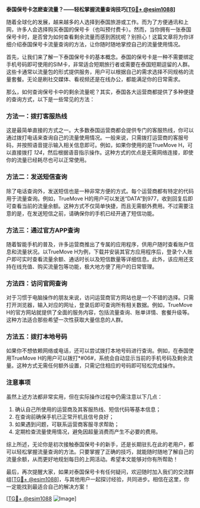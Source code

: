 **泰国保号卡怎麽查流量？——轻松掌握流量查询技巧[[TG💪+ @esim1088](https://t.me/s/esim1088)]**

随着全球化的发展，越来越多的人选择到泰国旅游或工作。而为了方便通讯和上网，许多人会选择购买泰国的保号卡（也叫预付费卡）。然而，当你拥有一张泰国保号卡时，是否曾为如何查看剩余流量而感到困扰呢？别担心！这篇文章将为你详细介绍泰国保号卡流量查询的方法，让你随时随地掌控自己的流量使用情况。

首先，让我们来了解一下泰国保号卡的基本概念。泰国的保号卡是一种不需要绑定手机号码即可使用的SIM卡，非常适合短期旅行者或需要在泰国短期逗留的人群。这些卡通常以流量包的形式提供服务，用户可以根据自己的需求选择不同规格的流量套餐。无论是刷社交媒体、看视频还是在线办公，都能满足你的日常需求。

那么，如何查询保号卡中的剩余流量呢？其实，泰国各大运营商都提供了多种便捷的查询方式，以下是一些常见的方法：

### 方法一：拨打客服热线
这是最简单直接的方式之一。大多数泰国运营商都会提供专门的客服热线，你可以通过拨打电话来查询自己的流量使用情况。一般来说，只需拨打运营商的客服号码，并按照语音提示输入相关信息即可。例如，如果你使用的是TrueMove H，可以直接拨打 *124*，然后根据语音指示操作。这种方式的优点是无需网络连接，即使你的流量已经耗尽也可以正常使用。

### 方法二：发送短信查询
除了电话查询外，发送短信也是一种非常方便的方式。每个运营商都有特定的代码用于流量查询。例如，TrueMove H的用户可以发送“DATA”到977，收到回复后即可查看当前的流量余额。这种方式不仅简单快捷，而且无需额外费用。不过需要注意的是，在发送短信之前，请确保你的手机已经开通了短信功能。

### 方法三：通过官方APP查询
随着智能手机的普及，许多运营商推出了专属的应用程序，供用户随时查看账户信息和流量状况。以TrueMove H为例，下载并安装其官方应用程序后，登录个人账户即可实时查看流量余额、通话时长以及短信数量等详细信息。此外，该应用还支持在线充值、购买流量包等功能，极大地方便了用户的日常管理。

### 方法四：访问官网查询
对于习惯于电脑操作的朋友来说，访问运营商官方网站也是一个不错的选择。只需打开浏览器，输入对应的网址，登录后即可查询所有相关数据。例如，TrueMove H的官方网站就提供了全面的服务内容，包括流量查询、账单详情、套餐升级等。这种方法适合那些希望一次性获取大量信息的人群。

### 方法五：拨打本地号码
如果你不想依赖网络或电话，还可以尝试拨打本地号码进行查询。例如，在泰国使用TrueMove H的用户可以拨打*#06#，系统会自动显示当前的手机号码及剩余流量。这种方式无需任何额外设置，只需记住相应的号码即可轻松完成操作。

### 注意事项
虽然上述方法都非常实用，但在实际操作过程中仍需注意以下几点：
1. 确认自己所使用的运营商及其客服热线、短信代码等基本信息；
2. 在查询前确保手机已正常开机且信号良好；
3. 如果遇到问题，可联系运营商客服寻求帮助；
4. 定期检查流量使用情况，避免因超量消费而产生不必要的费用。

综上所述，无论你是初次接触泰国保号卡的新手，还是长期驻扎在此的老用户，都可以轻松掌握流量查询的方法。只要掌握了正确的技巧，就能随时随地了解自己的流量余额，从而更好地规划每日的上网活动。希望本文能够对你有所帮助！

最后，再次提醒大家，如果对泰国保号卡有任何疑问，欢迎随时加入我们的交流群组[[TG💪+ @esim1088](https://t.me/s/esim1088)]，与其他用户一起探讨经验，共同进步。相信在这里，你一定能找到最适合自己的解决方案！

[[TG💪+ @esim1088](https://t.me/s/esim1088) ![Image](https://i.postimg.cc/4NQfJmqS/Snipaste-2025-05-13-00-14-12.png)]